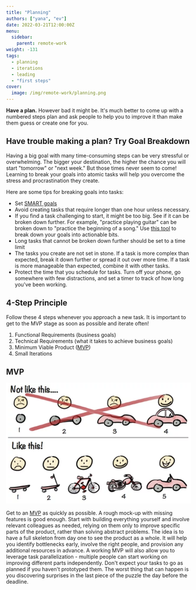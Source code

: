 ```yaml
---
title: "Planning"
authors: ["yana", "ev"]
date: 2022-03-21T12:00:00Z
menu:
  sidebar:
    parent: remote-work
weight: -131
tags:
  - planning
  - iterations
  - leading
  - "first steps"
cover:
  image: /img/remote-work/planning.png
---
```


**Have a plan.** However bad it might be. It's much better to come up with a numbered steps plan and ask people to help you to improve it than make them guess or create one for you.

## Have trouble making a plan? Try Goal Breakdown

Having a big goal with many time-consuming steps can be very stressful or overwhelming. The bigger your destination, the higher the chance you will start "tomorrow" or "next week." But those times never seem to come! Learning to break your goals into atomic tasks will help you overcome the stress and procrastination they create.

Here are some tips for breaking goals into tasks:

- Set [SMART goals](https://www.techrepublic.com/article/use-smart-goals-to-launch-management-by-objectives-plan/)
- Avoid creating tasks that require longer than one hour unless necessary.
- If you find a task challenging to start, it might be too big. See if it can be broken down further. For example, "practice playing guitar" can be broken down to "practice the beginning of a song." Use [this tool](https://goblin.tools/) to break down your goals into actionable bits.
- Long tasks that cannot be broken down further should be set to a time limit
- The tasks you create are not set in stone. If a task is more complex than expected, break it down further or spread it out over more time. If a task is more manageable than expected, combine it with other tasks.
- Protect the time that you schedule for tasks. Turn off your phone, go somewhere with few distractions, and set a timer to track of how long you've been working.

## 4-Step Principle

Follow these 4 steps whenever you approach a new task. It is important to get to the MVP stage as soon as possible and iterate often!

1. Functional Requirements (business goals)
1. Technical Requirements (what it takes to achieve business goals)
1. Minimum Viable Product ([MVP](#mvp))
1. Small Iterations

## MVP

![Minimum Viable Product](/img/mvp.png)

Get to an [MVP](https://en.wikipedia.org/wiki/Minimum_viable_product) as quickly as possible. A rough mock-up with missing features is good enough. Start with building everything yourself and involve relevant colleagues as needed, relying on them only to improve specific parts of the product, rather than solving abstract problems. The idea is to have a full skeleton from day one to see the product as a whole. It will help you identify bottlenecks early, involve the right people, and provision any additional resources in advance. A working MVP will also allow you to leverage task parallelization - multiple people can start working on improving different parts independently. Don't expect your tasks to go as planned if you haven't prototyped them. The worst thing that can happen is you discovering surprises in the last piece of the puzzle the day before the deadline.
